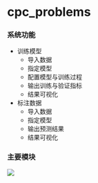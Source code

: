 # cpc_problems
### 系统功能

- 训练模型
  - 导入数据
  - 指定模型
  - 配置模型与训练过程
  - 输出训练与验证指标
  - 结果可视化
- 标注数据
  - 导入数据
  - 指定模型
  - 输出预测结果
  - 结果可视化
 
### 主要模块
![](https://s2.loli.net/2023/04/22/eRbnBD3fzMroXWc.png)
